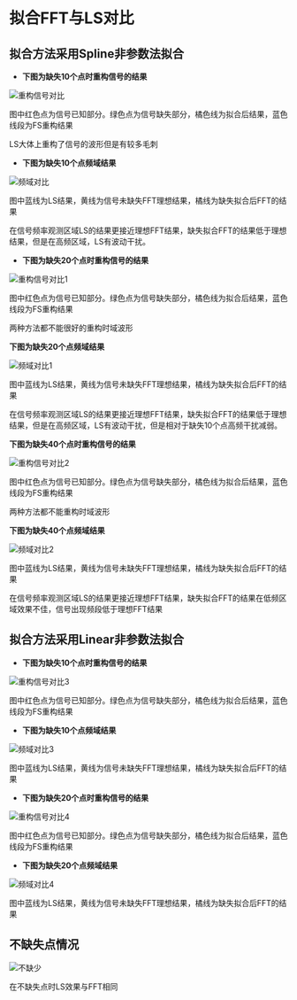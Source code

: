 # 拟合FFT与LS对比

## 拟合方法采用Spline非参数法拟合

- **下图为缺失10个点时重构信号的结果**

![重构信号对比](拟合FFT与LS对比/重构信号对比.jpg)

图中红色点为信号已知部分。绿色点为信号缺失部分，橘色线为拟合后结果，蓝色线段为FS重构结果

LS大体上重构了信号的波形但是有较多毛刺

- **下图为缺失10个点频域结果**

![频域对比](拟合FFT与LS对比/频域对比.jpg)

图中蓝线为LS结果，黄线为信号未缺失FFT理想结果，橘线为缺失拟合后FFT的结果

在信号频率观测区域LS的结果更接近理想FFT结果，缺失拟合FFT的结果低于理想结果，但是在高频区域，LS有波动干扰。

- **下图为缺失20个点时重构信号的结果**

![重构信号对比1](拟合FFT与LS对比/重构信号对比1.jpg)

图中红色点为信号已知部分。绿色点为信号缺失部分，橘色线为拟合后结果，蓝色线段为FS重构结果

两种方法都不能很好的重构时域波形

**下图为缺失20个点频域结果**

![频域对比1](拟合FFT与LS对比/频域对比1.jpg)

图中蓝线为LS结果，黄线为信号未缺失FFT理想结果，橘线为缺失拟合后FFT的结果

在信号频率观测区域LS的结果更接近理想FFT结果，缺失拟合FFT的结果低于理想结果，但是在高频区域，LS有波动干扰，但是相对于缺失10个点高频干扰减弱。

**下图为缺失40个点时重构信号的结果**

![重构信号对比2](拟合FFT与LS对比/重构信号对比2.jpg)

图中红色点为信号已知部分。绿色点为信号缺失部分，橘色线为拟合后结果，蓝色线段为FS重构结果

两种方法都不能重构时域波形

**下图为缺失40个点频域结果**

![频域对比2](拟合FFT与LS对比/频域对比2.jpg)

图中蓝线为LS结果，黄线为信号未缺失FFT理想结果，橘线为缺失拟合后FFT的结果

在信号频率观测区域LS的结果更接近理想FFT结果，缺失拟合FFT的结果在低频区域效果不佳，信号出现频段低于理想FFT结果

## 拟合方法采用Linear非参数法拟合

- **下图为缺失10个点时重构信号的结果**

![重构信号对比3](拟合FFT与LS对比/重构信号对比3.jpg)

图中红色点为信号已知部分。绿色点为信号缺失部分，橘色线为拟合后结果，蓝色线段为FS重构结果

- **下图为缺失10个点频域结果**

![频域对比3](拟合FFT与LS对比/频域对比3.jpg)

图中蓝线为LS结果，黄线为信号未缺失FFT理想结果，橘线为缺失拟合后FFT的结果

- **下图为缺失20个点时重构信号的结果**

![重构信号对比4](拟合FFT与LS对比/重构信号对比4.jpg)

图中红色点为信号已知部分。绿色点为信号缺失部分，橘色线为拟合后结果，蓝色线段为FS重构结果

- **下图为缺失20个点频域结果**

![频域对比4](拟合FFT与LS对比/频域对比4.jpg)

图中蓝线为LS结果，黄线为信号未缺失FFT理想结果，橘线为缺失拟合后FFT的结果

## 不缺失点情况

![不缺少](拟合FFT与LS对比/不缺少.jpg)

在不缺失点时LS效果与FFT相同